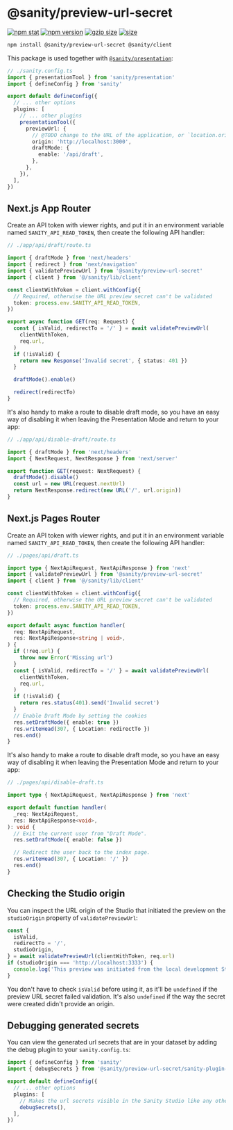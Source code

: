 # @sanity/preview-url-secret

[![npm stat](https://img.shields.io/npm/dm/@sanity/preview-url-secret.svg?style=flat-square)](https://npm-stat.com/charts.html?package=@sanity/preview-url-secret)
[![npm version](https://img.shields.io/npm/v/@sanity/preview-url-secret.svg?style=flat-square)](https://www.npmjs.com/package/@sanity/preview-url-secret)
[![gzip size][gzip-badge]][bundlephobia]
[![size][size-badge]][bundlephobia]

```sh
npm install @sanity/preview-url-secret @sanity/client
```

This package is used together with [`@sanity/presentation`]:

```ts
// ./sanity.config.ts
import { presentationTool } from 'sanity/presentation'
import { defineConfig } from 'sanity'

export default defineConfig({
  // ... other options
  plugins: [
    // ... other plugins
    presentationTool({
      previewUrl: {
        // @TODO change to the URL of the application, or `location.origin` if it's an embedded Studio
        origin: 'http://localhost:3000',
        draftMode: {
          enable: '/api/draft',
        },
      },
    }),
  ],
})
```

## Next.js App Router

Create an API token with viewer rights, and put it in an environment variable named `SANITY_API_READ_TOKEN`, then create the following API handler:

```ts
// ./app/api/draft/route.ts

import { draftMode } from 'next/headers'
import { redirect } from 'next/navigation'
import { validatePreviewUrl } from '@sanity/preview-url-secret'
import { client } from '@/sanity/lib/client'

const clientWithToken = client.withConfig({
  // Required, otherwise the URL preview secret can't be validated
  token: process.env.SANITY_API_READ_TOKEN,
})

export async function GET(req: Request) {
  const { isValid, redirectTo = '/' } = await validatePreviewUrl(
    clientWithToken,
    req.url,
  )
  if (!isValid) {
    return new Response('Invalid secret', { status: 401 })
  }

  draftMode().enable()

  redirect(redirectTo)
}
```

It's also handy to make a route to disable draft mode, so you have an easy way of disabling it when leaving the Presentation Mode and return to your app:

```ts
// ./app/api/disable-draft/route.ts

import { draftMode } from 'next/headers'
import { NextRequest, NextResponse } from 'next/server'

export function GET(request: NextRequest) {
  draftMode().disable()
  const url = new URL(request.nextUrl)
  return NextResponse.redirect(new URL('/', url.origin))
}
```

## Next.js Pages Router

Create an API token with viewer rights, and put it in an environment variable named `SANITY_API_READ_TOKEN`, then create the following API handler:

```ts
// ./pages/api/draft.ts

import type { NextApiRequest, NextApiResponse } from 'next'
import { validatePreviewUrl } from '@sanity/preview-url-secret'
import { client } from '@/sanity/lib/client'

const clientWithToken = client.withConfig({
  // Required, otherwise the URL preview secret can't be validated
  token: process.env.SANITY_API_READ_TOKEN,
})

export default async function handler(
  req: NextApiRequest,
  res: NextApiResponse<string | void>,
) {
  if (!req.url) {
    throw new Error('Missing url')
  }
  const { isValid, redirectTo = '/' } = await validatePreviewUrl(
    clientWithToken,
    req.url,
  )
  if (!isValid) {
    return res.status(401).send('Invalid secret')
  }
  // Enable Draft Mode by setting the cookies
  res.setDraftMode({ enable: true })
  res.writeHead(307, { Location: redirectTo })
  res.end()
}
```

It's also handy to make a route to disable draft mode, so you have an easy way of disabling it when leaving the Presentation Mode and return to your app:

```ts
// ./pages/api/disable-draft.ts

import type { NextApiRequest, NextApiResponse } from 'next'

export default function handler(
  _req: NextApiRequest,
  res: NextApiResponse<void>,
): void {
  // Exit the current user from "Draft Mode".
  res.setDraftMode({ enable: false })

  // Redirect the user back to the index page.
  res.writeHead(307, { Location: '/' })
  res.end()
}
```

## Checking the Studio origin

You can inspect the URL origin of the Studio that initiated the preview on the `studioOrigin` property of `validatePreviewUrl`:

```ts
const {
  isValid,
  redirectTo = '/',
  studioOrigin,
} = await validatePreviewUrl(clientWithToken, req.url)
if (studioOrigin === 'http://localhost:3333') {
  console.log('This preview was initiated from the local development Studio')
}
```

You don't have to check `isValid` before using it, as it'll be `undefined` if the preview URL secret failed validation. It's also `undefined` if the way the secret were created didn't provide an origin.

## Debugging generated secrets

You can view the generated url secrets that are in your dataset by adding the debug plugin to your `sanity.config.ts`:

```ts
import { defineConfig } from 'sanity'
import { debugSecrets } from '@sanity/preview-url-secret/sanity-plugin-debug-secrets'

export default defineConfig({
  // ... other options
  plugins: [
    // Makes the url secrets visible in the Sanity Studio like any other documents defined in your schema
    debugSecrets(),
  ],
})
```

[`@sanity/presentation`]: https://github.com/sanity-io/visual-editing/tree/main/packages/presentation#readme
[gzip-badge]: https://img.shields.io/bundlephobia/minzip/@sanity/preview-url-secret?label=gzip%20size&style=flat-square
[size-badge]: https://img.shields.io/bundlephobia/min/@sanity/preview-url-secret?label=size&style=flat-square
[bundlephobia]: https://bundlephobia.com/package/@sanity/preview-url-secret
